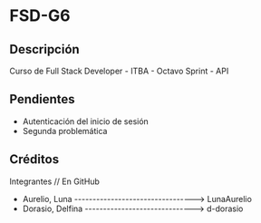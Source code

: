 # FSD-G6

## Descripción
Curso de Full Stack Developer - ITBA - Octavo Sprint - API

## Pendientes
- Autenticación del inicio de sesión
- Segunda problemática

## Créditos

Integrantes // En GitHub
- Aurelio, Luna ---------------------------------> LunaAurelio
- Dorasio, Delfina ------------------------------> d-dorasio
